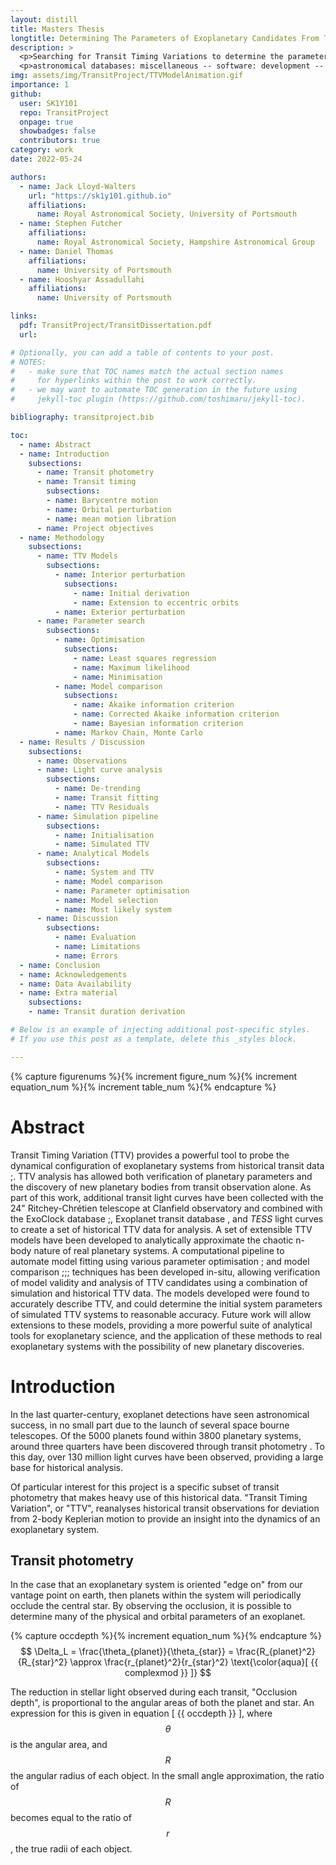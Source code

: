 ```yaml
---
layout: distill
title: Masters Thesis
longtitle: Determining The Parameters of Exoplanetary Candidates From Transit Timing Variations
description: >
  <p>Searching for Transit Timing Variations to determine the parameters of additional exoplanets in a system.</p>
  <p>astronomical databases: miscellaneous -- software: development -- software: simulations -- techniques: photometric</p>
img: assets/img/TransitProject/TTVModelAnimation.gif
importance: 1
github:
  user: SK1Y101
  repo: TransitProject
  onpage: true
  showbadges: false
  contributors: true
category: work
date: 2022-05-24

authors:
  - name: Jack Lloyd-Walters
    url: "https://sk1y101.github.io"
    affiliations:
      name: Royal Astronomical Society, University of Portsmouth
  - name: Stephen Futcher
    affiliations:
      name: Royal Astronomical Society, Hampshire Astronomical Group
  - name: Daniel Thomas
    affiliations:
      name: University of Portsmouth
  - name: Hooshyar Assadullahi
    affiliations:
      name: University of Portsmouth

links:
  pdf: TransitProject/TransitDissertation.pdf
  url:

# Optionally, you can add a table of contents to your post.
# NOTES:
#   - make sure that TOC names match the actual section names
#     for hyperlinks within the post to work correctly.
#   - we may want to automate TOC generation in the future using
#     jekyll-toc plugin (https://github.com/toshimaru/jekyll-toc).

bibliography: transitproject.bib

toc:
  - name: Abstract
  - name: Introduction
    subsections:
      - name: Transit photometry
      - name: Transit timing
        subsections:
        - name: Barycentre motion
        - name: Orbital perturbation
        - name: mean motion libration
      - name: Project objectives
  - name: Methodology
    subsections:
      - name: TTV Models
        subsections:
          - name: Interior perturbation
            subsections:
              - name: Initial derivation
              - name: Extension to eccentric orbits
          - name: Exterior perturbation
      - name: Parameter search
        subsections:
          - name: Optimisation
            subsections:
              - name: Least squares regression
              - name: Maximum likelihood
              - name: Minimisation
          - name: Model comparison
            subsections:
              - name: Akaike information criterion
              - name: Corrected Akaike information criterion
              - name: Bayesian information criterion
          - name: Markov Chain, Monte Carlo
  - name: Results / Discussion
    subsections:
      - name: Observations
      - name: Light curve analysis
        subsections:
          - name: De-trending
          - name: Transit fitting
          - name: TTV Residuals
      - name: Simulation pipeline
        subsections:
          - name: Initialisation
          - name: Simulated TTV
      - name: Analytical Models
        subsections:
          - name: System and TTV
          - name: Model comparison
          - name: Parameter optimisation
          - name: Model selection
          - name: Most likely system
      - name: Discussion
        subsections:
          - name: Evaluation
          - name: Limitations
          - name: Errors
  - name: Conclusion
  - name: Acknowledgements
  - name: Data Availability
  - name: Extra material
    subsections:
    - name: Transit duration derivation

# Below is an example of injecting additional post-specific styles.
# If you use this post as a template, delete this _styles block.

---
```

{% capture figurenums %}{% increment figure_num %}{% increment equation_num %}{% increment table_num %}{% endcapture %}

# Abstract
Transit Timing Variation (TTV) provides a powerful tool to probe the dynamical configuration of exoplanetary systems from historical transit data <d-cite key="firstTTVPaper"></d-cite>;<d-cite key="secondTTVPaper"></d-cite>. TTV analysis has allowed both verification of planetary parameters <d-cite key="TrappistMass"></d-cite> and the discovery of new planetary bodies <d-cite key="Keplerc"></d-cite> from transit observation alone.
As part of this work, additional transit light curves have been collected with the 24" Ritchey-Chrétien telescope at Clanfield observatory and combined with the ExoClock database <d-cite key="ExoClockI"></d-cite>;<d-cite key="ExoClockII"></d-cite>, Exoplanet transit database <d-cite key="ETD"></d-cite>, and *TESS* light curves <d-cite key="tess"></d-cite> to create a set of historical TTV data for analysis.
A set of extensible TTV models have been developed to analytically approximate the chaotic n-body nature of real planetary systems. A computational pipeline to automate model fitting using various parameter optimisation <d-cite key="diffEvo"></d-cite>;<d-cite key="dualAnnealing"></d-cite> and model comparison <d-cite key="AIC"></d-cite>;<d-cite key="AIC2"></d-cite>;<d-cite key="AICC"></d-cite>;<d-cite key="BIC"></d-cite> techniques has been developed in-situ, allowing verification of model validity and analysis of TTV candidates using a combination of simulation and historical TTV data.
The models developed were found to accurately describe TTV, and could determine the initial system parameters of simulated TTV systems to reasonable accuracy.
Future work will allow extensions to these models, providing a more powerful suite of analytical tools for exoplanetary science, and the application of these methods to real exoplanetary systems with the possibility of new planetary discoveries.

# Introduction

In the last quarter-century, exoplanet detections have seen astronomical success, in no small part due to the launch of several space bourne telescopes. Of the 5000 planets found within 3800 planetary systems, around three quarters have been discovered through transit photometry <d-cite key="exoplanetArchive"></d-cite>. To this day, over 130 million light curves have been observed, providing a large base for historical analysis.

Of particular interest for this project is a specific subset of transit photometry that makes heavy use of this historical data. "Transit Timing Variation", or "TTV", reanalyses historical transit observations for deviation from 2-body Keplerian motion to provide an insight into the dynamics of an exoplanetary system.

## Transit photometry

In the case that an exoplanetary system is oriented "edge on" from our vantage point on earth, then planets within the system will periodically occlude the central star. By observing the occlusion, it is possible to determine many of the physical and orbital parameters of an exoplanet.

{% capture occdepth %}{% increment equation_num %}{% endcapture %}
$$
    \Delta_L = \frac{\theta_{planet}}{\theta_{star}} = \frac{R_{planet}^2}{R_{star}^2} \approx \frac{r_{planet}^2}{r_{star}^2} \text{\color{aqua}[ {{ complexmod }} ]}
$$

The reduction in stellar light observed during each transit, "Occlusion depth", is proportional to the angular areas of both the planet and star. An expression for this is given in equation <fig>[ {{ occdepth }} ]</fig>, where $$\theta$$ is the angular area, and $$R$$ the angular radius of each object. In the small angle approximation, the ratio of $$R$$ becomes equal to the ratio of $$r$$, the true radii of each object.
